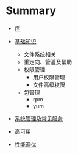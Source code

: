 # Summary

* [序](README.md)
* [基础知识](基础知识.md)
    * 文件系统相关
    * 重定向、管道及帮助
    * 权限管理
        * 用户权限管理
        * 文件高级权限
    * 包管理
        * rpm
        * yum
    
* [系统管理及常见服务](系统管理及常见服务.md)
* [高可用](高可用.md)
* [性能调优](性能调优.md)

